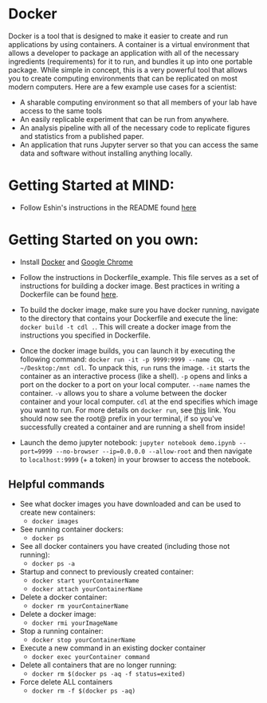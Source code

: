 # Docker

Docker is a tool that is designed to make it easier to create and run applications
by using containers. A container is a virtual environment that allows a developer to
package an application with all of the necessary ingredients (requirements) for
it to run, and bundles it up into one portable package.  While simple in concept,
this is a very powerful tool that allows you to create computing environments
that can be replicated on most modern computers. Here are a few example use
cases for a scientist:
- A sharable computing environment so that all members of your lab have access
to the same tools
- An easily replicable experiment that can be run from anywhere.
- An analysis pipeline with all of the necessary code to replicate figures and
  statistics from a published paper.
- An application that runs Jupyter server so that you can access the same
data and software without installing anything locally.

# Getting Started at MIND:

+ Follow Eshin's instructions in the README found [here](https://github.com/Summer-MIND/mind-tools)


# Getting Started on you own:

+ Install [Docker](https://www.docker.com/) and [Google Chrome](https://www.google.com/chrome/browser/desktop/index.html)

+ Follow the instructions in Dockerfile_example. This file serves as a set of
instructions for building a docker image. Best practices in writing a Dockerfile can be found [here](https://docs.docker.com/develop/develop-images/dockerfile_best-practices/#run).  

+ To build the docker image, make sure you have docker running, navigate to the directory that contains your Dockerfile and execute the line: `docker build -t cdl .`. This will create a docker image from the instructions you specified in Dockerfile.

+ Once the docker image builds, you can launch it by executing the following
command: `docker run -it -p 9999:9999 --name CDL -v ~/Desktop:/mnt cdl`. To
unpack this, `run` runs the image. `-it` starts the container as an interactive
process (like a shell). `-p` opens and links a port on the docker to a port on
your local computer. `--name` names the container. `-v` allows you to share a
volume between the docker container and your local computer. `cdl` at the end
specifies which image you want to run. For more details on `docker run`, see
[this](https://docs.docker.com/engine/reference/run/) link. You should now see
the root@ prefix in your terminal, if so you've successfully created a container
and are running a shell from inside!

+ Launch the demo jupyter notebook:
`jupyter notebook demo.ipynb --port=9999 --no-browser --ip=0.0.0.0 --allow-root` and then
navigate to `localhost:9999` (+ a token) in your browser to access the notebook.

<!-- ## Table of contents

- [Dockerfile](https://github.com/ContextLab/Tutorials/blob/master/Tutorial%20Template/requirements.txt)- List of dependencies for this tutorial, able to be automatically installed via `pip`.
- [data](https://github.com/ContextLab/Tutorials/tree/master/Tutorial%20Template/Data)
   - [example data creation](https://github.com/ContextLab/Tutorials/blob/master/Tutorial%20Template/Data/Example_Data_Creation.ipynb)- Notebook containing an example of how to create and save data
  - [chirp.npy](https://github.com/ContextLab/Tutorials/blob/master/Tutorial%20Template/Data/chirp.npy)- Npy file of the example dataset  
  - [downloading data example](https://github.com/ContextLab/CDL-tutorials/blob/master/tutorial_template/data/downloading_data_example.ipynb)- example of how to download data from on line and source it in the text, data from [here](http://scikit-learn.org/stable/modules/generated/sklearn.datasets.load_iris.html#sklearn.datasets.load_iris)
  - [iris.npy](https://github.com/ContextLab/CDL-tutorials/blob/master/tutorial_template/data/iris.npy)- saved file of data created and analyzed in "Downloading data example"
- [notebooks](https://github.com/ContextLab/Tutorials/tree/master/Tutorial%20Template/Notebooks)- Folder containing Jupyter Notebooks
  - [demo](https://github.com/ContextLab/Tutorials/blob/master/Tutorial%20Template/Notebooks/Demo.ipynb)- Analyzing the sample data
- [slides](https://github.com/ContextLab/Tutorials/tree/master/Tutorial%20Template/Slides)
  - [slides.txt](https://github.com/ContextLab/Tutorials/blob/master/Tutorial%20Template/Slides/Source.tex)- Txt format for the slide show- copy and paste into Overleaf as a template to make your own show
  - [slides.pdf](https://github.com/ContextLab/Tutorials/blob/master/Tutorial%20Template/Slides/template%20slideshow.pdf)-Pdf presentation of the tutorial
  - [figs](https://github.com/ContextLab/Tutorials/tree/master/Tutorial%20Template/Slides/figs)- Folder containing figures for the slideshow
    - [make figure](https://github.com/ContextLab/Tutorials/blob/master/Tutorial%20Template/Slides/figs/make_figure.ipynb)- Code to make the figure in the slideshow
    - [sin](https://github.com/ContextLab/Tutorials/blob/master/Tutorial%20Template/Slides/figs/sin.pdf)- PDF version of slide show figure -->

## Helpful commands

- See what docker images you have downloaded and can be used to create new containers:  
	+ `docker images`  
- See running container dockers:  
	+ `docker ps`  
- See all docker containers you have created (including those not running):  
	+ `docker ps -a`
- Startup and connect to previously created container:
	+ `docker start yourContainerName`
	+ `docker attach yourContainerName`
- Delete a docker container:  
	+ `docker rm yourContainerName`  
- Delete a docker image:  
	+ `docker rmi yourImageName`  
- Stop a running container:  
	+ `docker stop yourContainerName`
- Execute a new command in an existing docker container
	+ `docker exec yourContainer command`
- Delete all containers that are no longer running:
	+ `docker rm $(docker ps -aq -f status=exited)`
- Force delete ALL containers
	+ `docker rm -f $(docker ps -aq)`
